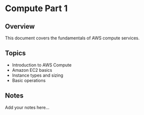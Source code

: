 # Compute Part 1

## Overview

This document covers the fundamentals of AWS compute services.

## Topics

- Introduction to AWS Compute
- Amazon EC2 basics
- Instance types and sizing
- Basic operations

## Notes

Add your notes here...